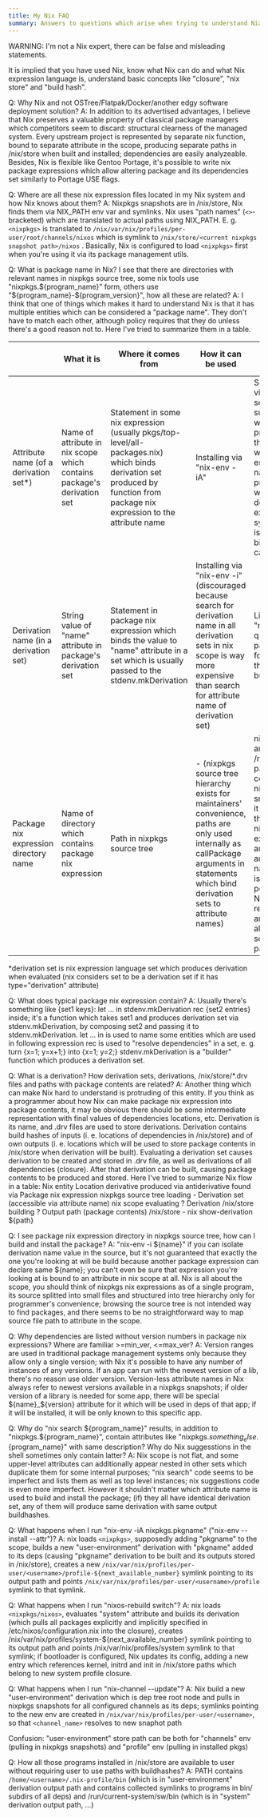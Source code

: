 ```yaml
---
title: My Nix FAQ
summary: Answers to questions which arise when trying to understand Nix
---
```


WARNING: I'm not a Nix expert, there can be false and misleading statements.

It is implied that you have used Nix, know what Nix can do and what Nix expression language is, understand basic concepts like "closure", "nix store" and "build hash".

Q: Why Nix and not OSTree/Flatpak/Docker/another edgy software deployment solution?
A: In addition to its advertised advantages, I believe that Nix preserves a valuable property of classical package managers which competitors seem to discard: structural clearness of the managed system. Every upstream project is represented by separate nix function, bound to separate attribute in the scope, producing separate paths in /nix/store when built and installed; dependencies are easily analyzeable. Besides, Nix is flexible like Gentoo Portage, it's possible to write nix package expressions which allow altering package and its dependencies set similarly to Portage USE flags.

Q: Where are all these nix expression files located in my Nix system and how Nix knows about them?
A: Nixpkgs snapshots are in /nix/store, Nix finds them via NIX_PATH env var and symlinks. Nix uses "path names" (`<>`-bracketed) which are translated to actual paths using NIX_PATH. E. g. `<nixpkgs>` is translated to `/nix/var/nix/profiles/per-user/root/channels/nixos` which is symlink to `/nix/store/<current nixpkgs snapshot path>/nixos` . Basically, Nix is configured to load `<nixpkgs>` first when you're using it via its package management utils.

Q: What is package name in Nix? I see that there are directories with relevant names in nixpkgs source tree, some nix tools use "nixpkgs.${program_name}" form, others use "${program_name}-${program_version}", how all these are related?
A: I think that one of things which makes it hard to understand Nix is that it has multiple entities which can be considered a "package name". They don't have to match each other, although policy requires that they do unless there's a good reason not to. Here I've tried to summarize them in a table.

|                                       | What it is | Where it comes from | How it can be used | Where it can be seen |
| ---                                   | ---        | ---                 | ---                | ---                  |
| Attribute name (of a derivation set*) | Name of attribute in nix scope which contains package's derivation set | Statement in some nix expression (usually pkgs/top-level/all-packages.nix) which binds derivation set produced by function from package nix expression to the attribute name | Installing via "nix-env -iA" | Searching via "nix search"; suggestions which Nix provides in the shell when user enters name of a program which doesn't exist in the system but is listed in binary cache index |
| Derivation name (in a derivation set) | String value of "name" attribute in package's derivation set | Statement in package nix expression which binds the value to "name" attribute in a set which is usually passed to the stdenv.mkDerivation | Installing via "nix-env -i" (discouraged because search for derivation name in all derivation sets in nix scope is way more expensive than search for attribute name of derivation set) | Listing via "nix-env -q"; nix store paths (part following the buildhash) |
| Package nix expression directory name | Name of directory which contains package nix expression | Path in nixpkgs source tree | - (nixpkgs source tree hierarchy exists for maintainers' convenience, paths are only used internally as callPackage arguments in statements which bind derivation sets to attribute names) | nixpkgs git and /nix/store paths which contain nixpkgs snapshots; it seems that after nix expressions are loaded and namespace is populated, Nix doesn't remember anything about source file paths |

*derivation set is nix expression language set which produces derivation when evaluated (nix considers set to be a derivation set if it has type="derivation" attribute)

Q: What does typical package nix expression contain?
A: Usually there's something like {set1 keys}: let ... in stdenv.mkDerivation rec {set2 entries} inside; it's a function which takes set1 and produces derivation set via stdenv.mkDerivation, by composing set2 and passing it to stdenv.mkDerivation.
let ... in is used to name some entities which are used in following expression
rec is used to "resolve dependencies" in a set, e. g. turn {x=1; y=x+1;} into {x=1; y=2;}
stdenv.mkDerivation is a "builder" function which produces a derivation set.

Q: What is a derivation? How derivation sets, derivations, /nix/store/*.drv files and paths with package contents are related?
A: Another thing which can make Nix hard to understand is protruding of this entity. If you think as a programmer about how Nix can make package nix expression into package contents, it may be obvious there should be some intermediate representation with final values of dependencies locations, etc. Derivation is its name, and .drv files are used to store derivations. Derivation contains build hashes of inputs (i. e. locations of dependencies in /nix/store) and of own outputs (i. e. locations which will be used to store package contents in /nix/store when derivation will be built). Evaluating a derivation set causes derivation to be created and stored in .drv file, as well as derivations of all dependencies (closure). After that derivation can be built, causing package contents to be produced and stored. Here I've tried to summarize Nix flow in a table:
Nix entity 	Location 	derivative produced via 	antiderivative found via
Package nix expression 	nixpkgs source tree 	loading 	-
Derivation set (accessible via attribute name) 	nix scope 	evaluating 	?
Derivation 	/nix/store 	building 	?
Output path (package contents) 	/nix/store 	- 	nix show-derivation ${path}

Q: I see package nix expression directory in nixpkgs source tree, how can I build and install the package?
A: "nix-env -i ${name}" if you can isolate derivation name value in the source, but it's not guaranteed that exactly the one you're looking at will be build because another package expression can declare same ${name}; you can't even be sure that expression you're looking at is bound to an attribute in nix scope at all. Nix is all about the scope, you should think of nixpkgs nix expressions as of a single program, its source splitted into small files and structured into tree hierarchy only for programmer's convenience; browsing the source tree is not intended way to find packages, and there seems to be no straightforward way to map source file path to attribute in the scope.

Q: Why dependencies are listed without version numbers in package nix expressions? Where are familiar >=min_ver, <=max_ver?
A: Version ranges are used in traditional package management systems only because they allow only a single version; with Nix it's possible to have any number of instances of any versions. If an app can run with the newest version of a lib, there's no reason use older version. Version-less attribute names in Nix always refer to newest versions available in a nixpkgs snapshots; if older version of a library is needed for some app, there will be special ${name}_${version} attribute for it which will be used in deps of that app; if it will be installed, it will be only known to this specific app.

Q: Why do "nix search ${program_name}" results, in addition to "nixpkgs.${program_name}", contain attributes like "nixpkgs.${something_else}.${program_name}" with same description? Why do Nix suggesstions in the shell sometimes only contain latter?
A: Nix scope is not flat, and some upper-level attributes can additionally appear nested in other sets which duplicate them for some internal purposes; "nix search" code seems to be imperfect and lists them as well as top level instances; nix suggestions code is even more imperfect. However it shouldn't matter which attribute name is used to build and install the package; (if) they all have identical derivation set, any of them will produce same derivation with same output buildhashes.

Q: What happens when I run "nix-env -iA nixpkgs.pkgname" ("nix-env --install --attr")?
A: nix loads `<nixpkgs>`, supposedly adding "pkgname" to the scope, builds a new "user-environment" derivation with "pkgname" added to its deps (causing "pkgname" derivation to be built and its outputs stored in /nix/store), creates a new `/nix/var/nix/profiles/per-user/<username>/profile-${next_available_number}` symlink pointing to its output path and points `/nix/var/nix/profiles/per-user/<username>/profile` symlink to that symlink.

Q: What happens when I run "nixos-rebuild switch"?
A: nix loads `<nixpkgs/nixos>`, evaluates "system" attribute and builds its derivation (which pulls all packages explicitly and implicitly specified in /etc/nixos/configuration.nix into the closure), creates /nix/var/nix/profiles/system-${next_available_number} symlink pointing to its output path and points /nix/var/nix/profiles/system symlink to that symlink; if bootloader is configured, Nix updates its config, adding a new entry which references kernel, initrd and init in /nix/store paths which belong to new system profile closure.

Q: What happens when I run "nix-channel --update"?
A: Nix build a new "user-environment" derivation which is dep tree root node and pulls in nixpkgs snapshots for all configured channels as its deps; symlinks pointing to the new env are created in `/nix/var/nix/profiles/per-user/<username>`, so that `<channel_name>` resolves to new snaphot path

Confusion: "user-environment" store path can be both for "channels" env (pulling in nixpkgs snapshots) and "profile" env (pulling in installed pkgs)

Q: How all those programs installed in /nix/store are available to user without requiring user to use paths with buildhashes?
A: PATH contains `/home/<username>/.nix-profile/bin` (which is in "user-environment" derivation output path and contains collected symlinks to programs in bin/ subdirs of all deps) and /run/current-system/sw/bin (which is in "system" derivation output path, ...)
